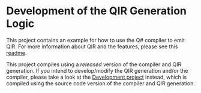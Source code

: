 ﻿# Development of the QIR Generation Logic


This project contains an example for how to use the Q# compiler to emit QIR.
For more information about QIR and the features, please see this [readme](../../../src/QsCompiler/QirGeneration/README.md).

This project compiles using a *released* version of the compiler and QIR generation. If you intend to develop/modify the QIR generation and/or the compiler, please take a look at the [Development project](../Development) instead, which is compiled using the source code version of the compiler and QIR generation.
